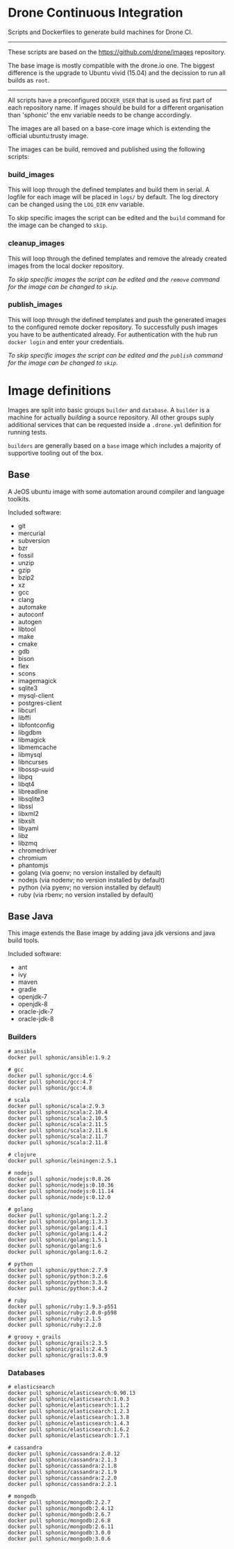# Drone Continuous Integration

Scripts and Dockerfiles to generate build machines for Drone CI.

---

These scripts are based on the https://github.com/drone/images repository.

The base image is mostly compatible with the drone.io one.
The biggest difference is the upgrade to Ubuntu vivid (15.04) and the decission
to run all builds as `root`.

---

All scripts have a preconfigured `DOCKER_USER` that is used as first part of
each repository name.
If images should be build for a different organisation than 'sphonic' the env
variable needs to be change accordingly.

The images are all based on a base-core image which is extending the official
ubuntu:trusty image.

The images can be build, removed and published using the following scripts:

### build_images

This will loop through the defined templates and build them in serial.
A logfile for each image will be placed in `logs/` by default.
The log directory can be changed using the `LOG_DIR` env variable.

To skip specific images the script can be edited and the `build` command for the
image can be changed to `skip`.

### cleanup_images

This will loop through the defined templates and remove the already created
images from the local docker repository.

*To skip specific images the script can be edited and the `remove` command for
the image can be changed to `skip`.*

### publish_images

This will loop through the defined templates and push the generated images to
the configured remote docker repository.
To successfully push images you have to be authenticated already.
For authentication with the hub run `docker login` and enter your credentials.

*To skip specific images the script can be edited and the `publish` command for
the image can be changed to `skip`.*

# Image definitions

Images are split into basic groups `builder` and `database`.
A `builder` is a machine for actually *building* a source repository.
All other groups suply additional services that can be requested inside a
`.drone.yml` definition for running tests.

`builders` are generally based on a `base` image which includes a majority of
supportive tooling out of the box.

## Base

A JeOS ubuntu image with some automation around compiler and language toolkits.

Included software:

- git
- mercurial
- subversion
- bzr
- fossil
- unzip
- gzip
- bzip2
- xz
- gcc
- clang
- automake
- autoconf
- autogen
- libtool
- make
- cmake
- gdb
- bison
- flex
- scons
- imagemagick
- sqlite3
- mysql-client
- postgres-client
- libcurl
- libffi
- libfontconfig
- libgdbm
- libmagick
- libmemcache
- libmysql
- libncurses
- libossp-uuid
- libpq
- libqt4
- libreadline
- libsqlite3
- libssl
- libxml2
- libxslt
- libyaml
- libz
- libzmq
- chromedriver
- chromium
- phantomjs
- golang (via goenv; no version installed by default)
- nodejs (via nodenv; no version installed by default)
- python (via pyenv; no version installed by default)
- ruby (via rbenv; no version installed by default)

## Base Java

This image extends the Base image by adding java jdk versions and java build
tools.

Included software:

- ant
- ivy
- maven
- gradle
- openjdk-7
- openjdk-8
- oracle-jdk-7
- oracle-jdk-8

### Builders

```
# ansible
docker pull sphonic/ansible:1.9.2
```

```
# gcc
docker pull sphonic/gcc:4.6
docker pull sphonic/gcc:4.7
docker pull sphonic/gcc:4.8
```

```
# scala
docker pull sphonic/scala:2.9.3
docker pull sphonic/scala:2.10.4
docker pull sphonic/scala:2.10.5
docker pull sphonic/scala:2.11.5
docker pull sphonic/scala:2.11.6
docker pull sphonic/scala:2.11.7
docker pull sphonic/scala:2.11.8
```

```
# clojure
docker pull sphonic/leiningen:2.5.1
```

```
# nodejs
docker pull sphonic/nodejs:0.8.26
docker pull sphonic/nodejs:0.10.36
docker pull sphonic/nodejs:0.11.14
docker pull sphonic/nodejs:0.12.0
```

```
# golang
docker pull sphonic/golang:1.2.2
docker pull sphonic/golang:1.3.3
docker pull sphonic/golang:1.4.1
docker pull sphonic/golang:1.4.2
docker pull sphonic/golang:1.5.1
docker pull sphonic/golang:1.6
docker pull sphonic/golang:1.6.2
```

```
# python
docker pull sphonic/python:2.7.9
docker pull sphonic/python:3.2.6
docker pull sphonic/python:3.3.6
docker pull sphonic/python:3.4.2
```

```
# ruby
docker pull sphonic/ruby:1.9.3-p551
docker pull sphonic/ruby:2.0.0-p598
docker pull sphonic/ruby:2.1.5
docker pull sphonic/ruby:2.2.0
```

```
# groovy + grails
docker pull sphonic/grails:2.3.5
docker pull sphonic/grails:2.4.5
docker pull sphonic/grails:3.0.9
```

### Databases

```
# elasticsearch
docker pull sphonic/elasticsearch:0.90.13
docker pull sphonic/elasticsearch:1.0.3
docker pull sphonic/elasticsearch:1.1.2
docker pull sphonic/elasticsearch:1.2.3
docker pull sphonic/elasticsearch:1.3.8
docker pull sphonic/elasticsearch:1.4.3
docker pull sphonic/elasticsearch:1.6.2
docker pull sphonic/elasticsearch:1.7.1
```

```
# cassandra
docker pull sphonic/cassandra:2.0.12
docker pull sphonic/cassandra:2.1.3
docker pull sphonic/cassandra:2.1.8
docker pull sphonic/cassandra:2.1.9
docker pull sphonic/cassandra:2.2.0
docker pull sphonic/cassandra:2.2.1
```

```
# mongodb
docker pull sphonic/mongodb:2.2.7
docker pull sphonic/mongodb:2.4.12
docker pull sphonic/mongodb:2.6.7
docker pull sphonic/mongodb:2.6.8
docker pull sphonic/mongodb:2.6.11
docker pull sphonic/mongodb:3.0.0
docker pull sphonic/mongodb:3.0.6
```
